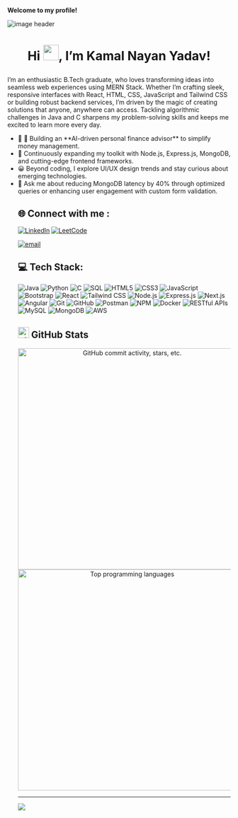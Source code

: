  <p><strong>Welcome to my profile!</strong></p>
<img alt="image header" src="https://raw.githubusercontent.com/marcos-inja/marcos-inja/main/imgs/header.png"> 
<h1 id="hi--im-marcos"><p align="center">Hi <img src="https://raw.githubusercontent.com/marcos-inja/marcos-inja/main/gifs/hi.gif" width="35px">, I’m Kamal Nayan Yadav!</p></h1>

  
<p>I’m an enthusiastic B.Tech graduate, who loves transforming ideas into seamless web experiences using MERN Stack. Whether I’m crafting sleek, responsive interfaces with React, HTML, CSS, JavaScript and Tailwind CSS or building robust backend services, I’m driven by the magic of creating solutions that anyone, anywhere can access. Tackling algorithmic challenges in Java and C sharpens my problem-solving skills and keeps me excited to learn more every day.</p> 
<ul> 
   <li>🔭 🔭 Building an **AI-driven personal finance advisor** to simplify money management.</li> 
  <li>🌱 Continuously expanding my toolkit with Node.js, Express.js, MongoDB, and cutting-edge frontend frameworks.</li>
 
  <li>😀 Beyond coding, I explore UI/UX design trends and stay curious about emerging technologies.</li>
  <li>💬 Ask me about reducing MongoDB latency by 40% through optimized queries or enhancing user engagement with custom form validation.</li>
  


## 🌐 Connect with me :
[![LinkedIn](https://img.shields.io/badge/LinkedIn-%230077B5.svg?logo=linkedin&logoColor=white)](https://linkedin.com/in/kamalnayan-ya51) 
[![LeetCode](https://img.shields.io/badge/LeetCode-%23FFA116.svg?logo=leetcode&logoColor=white)](https://leetcode.com/u/Kamal_4302/)

[![email](https://img.shields.io/badge/Email-D14836?logo=gmail&logoColor=white)](mailto:kamalnayan4302@gmail.com) 


<h2 id="️-my-skills">💻 Tech Stack:</h2>
<p>
  <!-- Programming Languages -->
  <img src="https://img.shields.io/badge/Java-%23ED8B00?style=for-the-badge&logo=java&logoColor=white" alt="Java">
   <img src="https://img.shields.io/badge/Python-%230095D5?style=for-the-badge&logo=python&logoColor=white" alt="Python">
  <img src="https://img.shields.io/badge/C-%2300599C?style=for-the-badge&logo=c&logoColor=white" alt="C">
  <img src="https://img.shields.io/badge/SQL-%235229A3?style=for-the-badge&logo=mysql&logoColor=white" alt="SQL">

  <!-- Web Technologies -->
  <img src="https://img.shields.io/badge/HTML5-%23E34F26?style=for-the-badge&logo=html5&logoColor=white" alt="HTML5">
  <img src="https://img.shields.io/badge/CSS3-%231572B6?style=for-the-badge&logo=css3&logoColor=white" alt="CSS3">
  <img src="https://img.shields.io/badge/JavaScript-%23F7DF1E?style=for-the-badge&logo=javascript&logoColor=black" alt="JavaScript">
  <img src="https://img.shields.io/badge/Bootstrap-%23563D7C?style=for-the-badge&logo=bootstrap&logoColor=white" alt="Bootstrap">
  <img src="https://img.shields.io/badge/React-%2361DAFB?style=for-the-badge&logo=react&logoColor=black" alt="React">
  <img src="https://img.shields.io/badge/Tailwind_CSS-%2338B2AC?style=for-the-badge&logo=tailwind-css&logoColor=white" alt="Tailwind CSS">

  <!-- Frameworks & Tools -->
  <img src="https://img.shields.io/badge/Node.js-%23339933?style=for-the-badge&logo=node.js&logoColor=white" alt="Node.js">
  <img src="https://img.shields.io/badge/Express-%23000000?style=for-the-badge&logo=express&logoColor=white" alt="Express.js">
  <img src="https://img.shields.io/badge/Next.js-%23000000?style=for-the-badge&logo=nextdotjs&logoColor=white" alt="Next.js">
  <img src="https://img.shields.io/badge/Angular-%23DD0031?style=for-the-badge&logo=angular&logoColor=white" alt="Angular">
  <img src="https://img.shields.io/badge/Git-%23F05033?style=for-the-badge&logo=git&logoColor=white" alt="Git">
  <img src="https://img.shields.io/badge/GitHub-%23121011?style=for-the-badge&logo=github&logoColor=white" alt="GitHub">
  <img src="https://img.shields.io/badge/Postman-%23FF6C37?style=for-the-badge&logo=postman&logoColor=white" alt="Postman">
  <img src="https://img.shields.io/badge/NPM-%23CB3837?style=for-the-badge&logo=npm&logoColor=white" alt="NPM">
  <img src="https://img.shields.io/badge/Docker-%230db7ed?style=for-the-badge&logo=docker&logoColor=white" alt="Docker">
  <img src="https://img.shields.io/badge/RESTful_APIs-%23007ACC?style=for-the-badge&logo=swagger&logoColor=white" alt="RESTful APIs">

  <!-- Databases & Cloud -->
  <img src="https://img.shields.io/badge/MySQL-%2300f?style=for-the-badge&logo=mysql&logoColor=white" alt="MySQL">
  <img src="https://img.shields.io/badge/MongoDB-%234ea94b?style=for-the-badge&logo=mongodb&logoColor=white" alt="MongoDB">
  <img src="https://img.shields.io/badge/AWS-%23FF9900?style=for-the-badge&logo=amazon-aws&logoColor=white" alt="AWS">
</p>



<h2 id="-github-stats">
  <img src="https://raw.githubusercontent.com/marcos-inja/marcos-inja/main/gifs/haha.gif" width="25px" alt="stats icon">
  GitHub Stats
</h2>
<p align="center">
  <img
    alt="GitHub commit activity, stars, etc."
    width="500px"
    src="https://github-readme-stats.vercel.app/api?username=KamalNayan-4302&amp;count_private=true&amp;show_icons=true&amp;custom_title=GitHub&amp;theme=algolia&amp;bg_color=0,000000,130F40&amp;layout=compact&amp;border_radius=8"
  >
  <br>
  <img
    alt="Top programming languages"
    width="500px"
    src="https://github-readme-stats.vercel.app/api/top-langs/?username=KamalNayan-4302&amp;count_private=true&amp;theme=algolia&amp;bg_color=0,000000,130F40&amp;layout=compact&amp;border_radius=8&amp;langs_count=20&amp;hide=hack,swift,kotlin,objective-c"
  >
</p>







---
[![](https://visitcount.itsvg.in/api?id=Boys&icon=0&color=0)](https://visitcount.itsvg.in)


